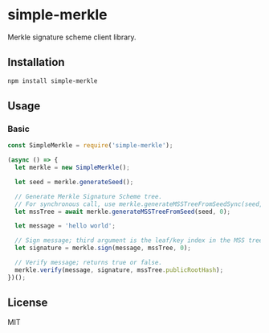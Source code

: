 # simple-merkle
Merkle signature scheme client library.

## Installation

```bash
npm install simple-merkle
```

## Usage

### Basic

```js
const SimpleMerkle = require('simple-merkle');

(async () => {
  let merkle = new SimpleMerkle();

  let seed = merkle.generateSeed();

  // Generate Merkle Signature Scheme tree.
  // For synchronous call, use merkle.generateMSSTreeFromSeedSync(seed, 0)
  let mssTree = await merkle.generateMSSTreeFromSeed(seed, 0);

  let message = 'hello world';

  // Sign message; third argument is the leaf/key index in the MSS tree.
  let signature = merkle.sign(message, mssTree, 0);

  // Verify message; returns true or false.
  merkle.verify(message, signature, mssTree.publicRootHash);
})();

```

## License

MIT
